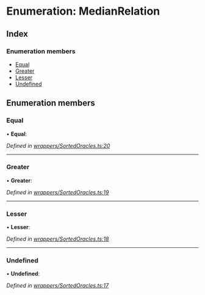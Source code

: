 # Enumeration: MedianRelation

## Index

### Enumeration members

* [Equal](_wrappers_sortedoracles_.medianrelation.md#equal)
* [Greater](_wrappers_sortedoracles_.medianrelation.md#greater)
* [Lesser](_wrappers_sortedoracles_.medianrelation.md#lesser)
* [Undefined](_wrappers_sortedoracles_.medianrelation.md#undefined)

## Enumeration members

###  Equal

• **Equal**:

*Defined in [wrappers/SortedOracles.ts:20](https://github.com/celo-org/celo-monorepo/blob/master/packages/sdk/contractkit/src/wrappers/SortedOracles.ts#L20)*

___

###  Greater

• **Greater**:

*Defined in [wrappers/SortedOracles.ts:19](https://github.com/celo-org/celo-monorepo/blob/master/packages/sdk/contractkit/src/wrappers/SortedOracles.ts#L19)*

___

###  Lesser

• **Lesser**:

*Defined in [wrappers/SortedOracles.ts:18](https://github.com/celo-org/celo-monorepo/blob/master/packages/sdk/contractkit/src/wrappers/SortedOracles.ts#L18)*

___

###  Undefined

• **Undefined**:

*Defined in [wrappers/SortedOracles.ts:17](https://github.com/celo-org/celo-monorepo/blob/master/packages/sdk/contractkit/src/wrappers/SortedOracles.ts#L17)*
